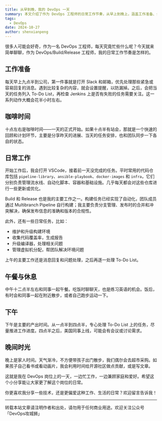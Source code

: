 ```yaml
---
title: 从早到晚，我的 DevOps 一天
summary: 本文介绍了作为 DevOps 工程师的日常工作节奏，从早上到晚上，涵盖工作准备、会议、代码管理、构建发布等环节。
tags:
  - DevOps
date: 2024-10-27
author: shenxianpeng
---
```


很多人可能会好奇，作为一名 DevOps 工程师，每天究竟忙些什么呢？今天就来简单聊聊，作为 DevOps/Build/Release 工程师，我的日常工作节奏是怎样的。

## 工作准备

每天早上九点半到公司，第一件事就是打开 Slack 和邮箱，优先处理那些紧急或容易回复的消息。遇到比较复杂的内容，就会设置提醒，以防漏掉。之后，会把当天的任务列入 To-Do List，再检查 Jenkins 上是否有失败的任务需要关注。这一系列动作大概会花半小时左右。


## 咖啡时间

十点左右是咖啡时间——一天的正式开始。如果十点半有站会，那就是一个快速的回顾和计划环节，主要是分享昨天的进展、当天的任务安排，也和团队同步一下各自的状态。

## 日常工作

开始工作后，我会打开 VSCode，接着前一天没完成的任务。平时常用的代码仓库包括 `pipeline-library`、`ansible-playbook`、`docker-images` 和 `infra`，它们分别负责管理流水线、自动化脚本、容器和基础设施。几乎每天都会对这些仓库进行一些更新或优化。

Build 和 Release 也是我的主要工作之一。构建任务已经实现了自动化，团队成员通过 Multibranch Pipeline 自行构建；我主要负责分支管理、发布时的合并和冲突解决，确保发布信息的准确和版本的合规性。

此外，还有一些日常任务，比如：

* 维护和升级构建环境
* 收集代码覆盖率，生成报告
* 升级编译器，处理相关问题
* 管理虚拟机分配，帮团队解决环境问题

上午的主要工作还是消息回复和问题处理，之后再逐一处理 To-Do List。

## 午餐与休息

中午十二点半左右和同事一起午餐。吃饭时聊聊天，也是练习英语的机会。饭后，有时会和同事一起在附近散步，或者自己跑步运动一下。

## 下午

下午是主要的产出时间。从一点半到四点半，专心处理 To-Do List 上的任务，尽量推进工作进度。四点半之后，美国同事上线，可能会有会议或讨论需求。

## 晚间时光

晚上是家人时间。天气渐冷，不方便带孩子出门散步，我们偶尔会去超市采购。如果孩子自己看书或看动画片，我会利用时间给开源社区做点贡献，或是写文章。

这就是我在 DevOps 岗位上的一天，一边忙工作，一边兼顾家庭和爱好。希望这个小分享能让大家更了解这个岗位的日常。

​你更喜欢我分享一些技术，还是更偏爱这种工作、生活的日常？欢迎留言告诉我！

---

转载本站文章请注明作者和出处，请勿用于任何商业用途。欢迎关注公众号「DevOps攻城狮」
